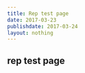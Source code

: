 ```yaml
---
title: Rep test page
date: 2017-03-23
publishdate: 2017-03-24
layout: nothing
---
```

## rep test page
